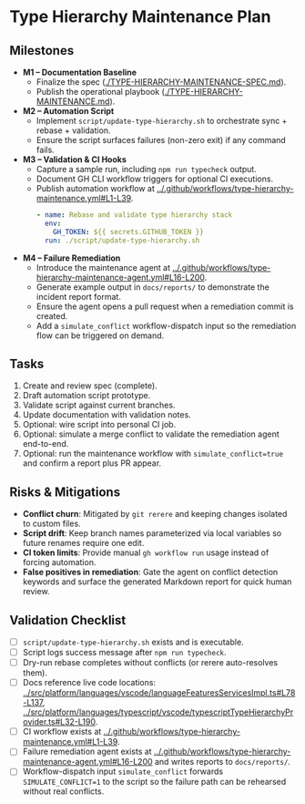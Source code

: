 # Type Hierarchy Maintenance Plan

## Milestones
- **M1 – Documentation Baseline**
  - Finalize the spec ([./TYPE-HIERARCHY-MAINTENANCE-SPEC.md](./TYPE-HIERARCHY-MAINTENANCE-SPEC.md)).
  - Publish the operational playbook ([./TYPE-HIERARCHY-MAINTENANCE.md](./TYPE-HIERARCHY-MAINTENANCE.md)).
- **M2 – Automation Script**
  - Implement `script/update-type-hierarchy.sh` to orchestrate sync + rebase + validation.
  - Ensure the script surfaces failures (non-zero exit) if any command fails.
- **M3 – Validation & CI Hooks**
  - Capture a sample run, including `npm run typecheck` output.
  - Document GH CLI workflow triggers for optional CI executions.
  - Publish automation workflow at [../.github/workflows/type-hierarchy-maintenance.yml#L1-L39](../.github/workflows/type-hierarchy-maintenance.yml#L1-L39).
    ```yaml
    - name: Rebase and validate type hierarchy stack
      env:
        GH_TOKEN: ${{ secrets.GITHUB_TOKEN }}
      run: ./script/update-type-hierarchy.sh
    ```
- **M4 – Failure Remediation**
  - Introduce the maintenance agent at [../.github/workflows/type-hierarchy-maintenance-agent.yml#L16-L200](../.github/workflows/type-hierarchy-maintenance-agent.yml#L16-L200).
  - Generate example output in `docs/reports/` to demonstrate the incident report format.
  - Ensure the agent opens a pull request when a remediation commit is created.
  - Add a `simulate_conflict` workflow-dispatch input so the remediation flow can be triggered on demand.

## Tasks
1. Create and review spec (complete).
2. Draft automation script prototype.
3. Validate script against current branches.
4. Update documentation with validation notes.
5. Optional: wire script into personal CI job.
6. Optional: simulate a merge conflict to validate the remediation agent end-to-end.
7. Optional: run the maintenance workflow with `simulate_conflict=true` and confirm a report plus PR appear.

## Risks & Mitigations
- **Conflict churn**: Mitigated by `git rerere` and keeping changes isolated to custom files.
- **Script drift**: Keep branch names parameterized via local variables so future renames require one edit.
- **CI token limits**: Provide manual `gh workflow run` usage instead of forcing automation.
- **False positives in remediation**: Gate the agent on conflict detection keywords and surface the generated Markdown report for quick human review.

## Validation Checklist
- [ ] `script/update-type-hierarchy.sh` exists and is executable.
- [ ] Script logs success message after `npm run typecheck`.
- [ ] Dry-run rebase completes without conflicts (or rerere auto-resolves them).
- [ ] Docs reference live code locations: [../src/platform/languages/vscode/languageFeaturesServicesImpl.ts#L78-L137](../src/platform/languages/vscode/languageFeaturesServicesImpl.ts#L78-L137), [../src/platform/languages/typescript/vscode/typescriptTypeHierarchyProvider.ts#L32-L190](../src/platform/languages/typescript/vscode/typescriptTypeHierarchyProvider.ts#L32-L190).
- [ ] CI workflow exists at [../.github/workflows/type-hierarchy-maintenance.yml#L1-L39](../.github/workflows/type-hierarchy-maintenance.yml#L1-L39).
- [ ] Failure remediation agent exists at [../.github/workflows/type-hierarchy-maintenance-agent.yml#L16-L200](../.github/workflows/type-hierarchy-maintenance-agent.yml#L16-L200) and writes reports to `docs/reports/`.
- [ ] Workflow-dispatch input `simulate_conflict` forwards `SIMULATE_CONFLICT=1` to the script so the failure path can be rehearsed without real conflicts.
